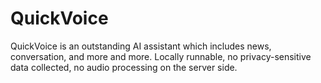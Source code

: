 # QuickVoice
QuickVoice is an outstanding AI assistant which includes news, conversation, and more and more. Locally runnable, no privacy-sensitive data collected, no audio processing on the server side.
